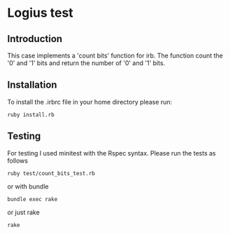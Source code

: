 # Logius test

## Introduction

This case implements a 'count bits' function for irb.
The function count the '0' and '1' bits and return the number of '0' and '1' bits.

## Installation

To install the .irbrc file in your home directory please run:
```
ruby install.rb
```

## Testing

For testing I used minitest with the Rspec syntax.
Please run the tests as follows
```
ruby test/count_bits_test.rb
```
or with bundle
```
bundle exec rake
```
or just rake
```
rake
```